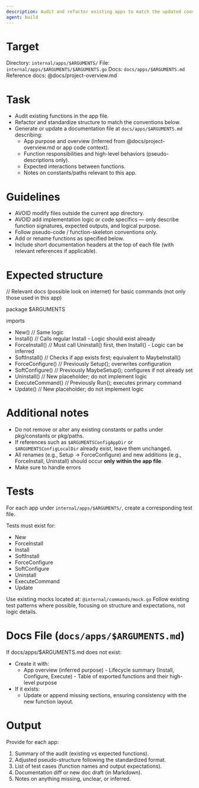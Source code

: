 ```yaml
---
description: Audit and refactor existing apps to match the updated conventions and structure.
agent: build
---
```


# Target

Directory: `internal/apps/$ARGUMENTS/`
File: `internal/apps/$ARGUMENTS/$ARGUMENTS.go`
Docs: `docs/apps/$ARGUMENTS.md`
Reference docs: @docs/project-overview.md

# Task

- Audit existing functions in the app file.
- Refactor and standardize structure to match the conventions below.
- Generate or update a documentation file at `docs/apps/$ARGUMENTS.md` describing:
  - App purpose and overview (inferred from @docs/project-overview.md or app code context).
  - Function responsibilities and high-level behaviors (pseudo-descriptions only).
  - Expected interactions between functions.
  - Notes on constants/paths relevant to this app.

# Guidelines

- AVOID modify files outside the current app directory.
- AVOID add implementation logic or code specifics — only describe function signatures, expected outputs, and logical purpose.
- Follow pseudo-code / function-skeleton conventions only.
- Add or rename functions as specified below.
- Include short documentation headers at the top of each file (with relevant references if applicable).

# Expected structure

// Relevant docs (possible look on internet) for basic commands (not only those used in this app)

package $ARGUMENTS

imports

- New() // Same logic
- Install() // Calls regular Install - Logic should exist already
- ForceInstall() // Must call Uninstall() first, then Install() - Logic can be inferred
- SoftInstall() // Checks if app exists first; equivalent to MaybeInstall()
- ForceConfigure() // Previously Setup(); overwrites configuration
- SoftConfigure() // Previously MaybeSetup(); configures if not already set
- Uninstall() // New placeholder; do not implement logic
- ExecuteCommand() // Previously Run(); executes primary command
- Update() // New placeholder; do not implement logic

# Additional notes

- Do not remove or alter any existing constants or paths under pkg/constants or pkg/paths.
- If references such as `$ARGUMENTSConfigAppDir` or `$ARGUMENTSConfigLocalDir` already exist, leave them unchanged.
- All renames (e.g., Setup → ForceConfigure) and new additions (e.g., ForceInstall, Uninstall) should occur **only within the app file**.
- Make sure to handle errors

# Tests

For each app under `internal/apps/$ARGUMENTS/`, create a corresponding test file.

Tests must exist for:

- New
- ForceInstall
- Install
- SoftInstall
- ForceConfigure
- SoftConfigure
- Uninstall
- ExecuteCommand
- Update

Use existing mocks located at: `@internal/commands/mock.go`
Follow existing test patterns where possible, focusing on structure and expectations, not logic details.

# Docs File (`docs/apps/$ARGUMENTS.md`)

If docs/apps/$ARGUMENTS.md does not exist:

- Create it with:
  - App overview (inferred purpose) - Lifecycle summary (Install, Configure, Execute) - Table of exported functions and their high-level purpose
- If it exists:
  - Update or append missing sections, ensuring consistency with the new function layout.

# Output

Provide for each app:

1. Summary of the audit (existing vs expected functions).
2. Adjusted pseudo-structure following the standardized format.
3. List of test cases (function names and output expectations).
4. Documentation diff or new doc draft (in Markdown).
5. Notes on anything missing, unclear, or inferred.
